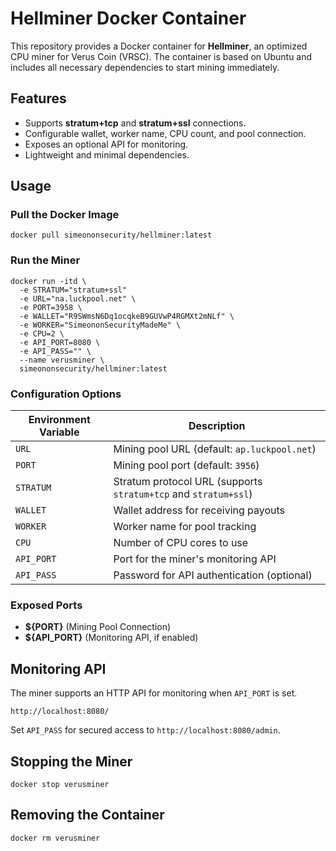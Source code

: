 # Hellminer Docker Container

This repository provides a Docker container for **Hellminer**, an optimized CPU miner for Verus Coin (VRSC). The container is based on Ubuntu and includes all necessary dependencies to start mining immediately.

## Features
- Supports **stratum+tcp** and **stratum+ssl** connections.
- Configurable wallet, worker name, CPU count, and pool connection.
- Exposes an optional API for monitoring.
- Lightweight and minimal dependencies.

## Usage

### Pull the Docker Image
```
docker pull simeononsecurity/hellminer:latest
```

### Run the Miner
```
docker run -itd \
  -e STRATUM="stratum+ssl"
  -e URL="na.luckpool.net" \
  -e PORT=3958 \
  -e WALLET="R9SWmsN6Dq1ocqkeB9GUVwP4RGMXt2mNLf" \
  -e WORKER="SimeononSecurityMadeMe" \
  -e CPU=2 \
  -e API_PORT=8080 \
  -e API_PASS="" \
  --name verusminer \
  simeononsecurity/hellminer:latest
```

### Configuration Options
| Environment Variable | Description |
|----------------------|-------------|
| `URL` | Mining pool URL (default: `ap.luckpool.net`) |
| `PORT` | Mining pool port (default: `3956`) |
| `STRATUM` | Stratum protocol URL (supports `stratum+tcp` and `stratum+ssl`) |
| `WALLET` | Wallet address for receiving payouts |
| `WORKER` | Worker name for pool tracking |
| `CPU` | Number of CPU cores to use |
| `API_PORT` | Port for the miner's monitoring API |
| `API_PASS` | Password for API authentication (optional) |

### Exposed Ports
- **${PORT}** (Mining Pool Connection)
- **${API_PORT}** (Monitoring API, if enabled)

## Monitoring API
The miner supports an HTTP API for monitoring when `API_PORT` is set.
```
http://localhost:8080/
```
Set `API_PASS` for secured access to `http://localhost:8080/admin`.

## Stopping the Miner
```
docker stop verusminer
```

## Removing the Container
```
docker rm verusminer
```

